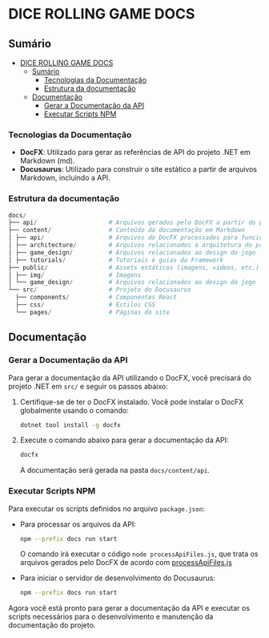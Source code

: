 # DICE ROLLING GAME DOCS

## Sumário

- [DICE ROLLING GAME DOCS](#dice-rolling-game-docs)
  - [Sumário](#sumário)
    - [Tecnologias da Documentação](#tecnologias-da-documentação)
    - [Estrutura da documentação](#estrutura-da-documentação)
  - [Documentação](#documentação)
    - [Gerar a Documentação da API](#gerar-a-documentação-da-api)
    - [Executar Scripts NPM](#executar-scripts-npm)

### Tecnologias da Documentação

- **DocFX**: Utilizado para gerar as referências de API do projeto .NET em Markdown (md).
- **Docusaurus**: Utilizado para construir o site estático a partir de arquivos Markdown, incluindo a API.

### Estrutura da documentação

```powershell
docs/
├── api/                    # Arquivos gerados pelo DocFX a partir do projeto C#
├── content/                # Conteúdo da documentação em Markdown
│ ├── api/                  # Arquivos do DocFX processados para funcionar no DocFX
│ ├── architecture/         # Arquivos relacionados à arquitetura do projeto
│ ├── game_design/          # Arquivos relacionados ao design do jogo
│ ├── tutorials/            # Tutoriais e guias da Framework
├── public/                 # Assets estáticos (imagens, vídeos, etc.)
│ ├── img/                  # Imagens
│ └── game_design/          # Arquivos relacionados ao design do jogo
└── src/                    # Projeto do Docusaurus
  ├── components/           # Componentes React
  ├── css/                  # Estilos CSS
  └── pages/                # Páginas do site

```

## Documentação

### Gerar a Documentação da API

Para gerar a documentação da API utilizando o DocFX, você precisará do projeto .NET em `src/` e seguir os passos abaixo:

1. Certifique-se de ter o DocFX instalado. Você pode instalar o DocFX globalmente usando o comando:

   ```sh
   dotnet tool install -g docfx
   ```

2. Execute o comando abaixo para gerar a documentação da API:

   ```sh
   docfx
   ```

   A documentação será gerada na pasta `docs/content/api`.

### Executar Scripts NPM

Para executar os scripts definidos no arquivo `package.json`:

- Para processar os arquivos da API:

  ```sh
  npm --prefix docs run start
  ```

  O comando irá executar o código `node processApiFiles.js`, que trata os arquivos gerados pelo DocFX de acordo com [processApiFiles.js](processApiFiles.js)

- Para iniciar o servidor de desenvolvimento do Docusaurus:

  ```sh
  npm --prefix docs run start
  ```

Agora você está pronto para gerar a documentação da API e executar os scripts necessários para o desenvolvimento e manutenção da documentação do projeto.
